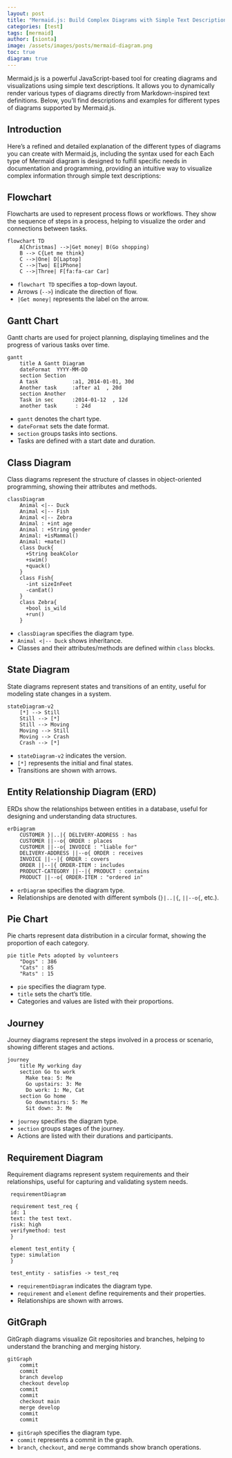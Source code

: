 ```yaml
---
layout: post
title: "Mermaid.js: Build Complex Diagrams with Simple Text Descriptions"
categories: [test]
tags: [mermaid]
author: [sionta]
image: /assets/images/posts/mermaid-diagram.png
toc: true
diagram: true
---
```


Mermaid.js is a powerful JavaScript-based tool for creating diagrams and visualizations using simple text descriptions. It allows you to dynamically render various types of diagrams directly from Markdown-inspired text definitions. Below, you’ll find descriptions and examples for different types of diagrams supported by Mermaid.js.

## Introduction

Here’s a refined and detailed explanation of the different types of diagrams you can create with Mermaid.js, including the syntax used for each Each type of Mermaid diagram is designed to fulfill specific needs in documentation and programming, providing an intuitive way to visualize complex information through simple text descriptions:

## Flowchart

Flowcharts are used to represent process flows or workflows. They show the sequence of steps in a process, helping to visualize the order and connections between tasks.

```mermaid
flowchart TD
    A[Christmas] -->|Get money| B(Go shopping)
    B --> C{Let me think}
    C -->|One| D[Laptop]
    C -->|Two| E[iPhone]
    C -->|Three| F[fa:fa-car Car]
```

- `flowchart TD` specifies a top-down layout.
- Arrows (`-->`) indicate the direction of flow.
- `|Get money|` represents the label on the arrow.

## Gantt Chart

Gantt charts are used for project planning, displaying timelines and the progress of various tasks over time.

```mermaid
gantt
    title A Gantt Diagram
    dateFormat  YYYY-MM-DD
    section Section
    A task           :a1, 2014-01-01, 30d
    Another task     :after a1  , 20d
    section Another
    Task in sec      :2014-01-12  , 12d
    another task      : 24d
```

- `gantt` denotes the chart type.
- `dateFormat` sets the date format.
- `section` groups tasks into sections.
- Tasks are defined with a start date and duration.

## Class Diagram

Class diagrams represent the structure of classes in object-oriented programming, showing their attributes and methods.

```mermaid
classDiagram
    Animal <|-- Duck
    Animal <|-- Fish
    Animal <|-- Zebra
    Animal : +int age
    Animal : +String gender
    Animal: +isMammal()
    Animal: +mate()
    class Duck{
      +String beakColor
      +swim()
      +quack()
    }
    class Fish{
      -int sizeInFeet
      -canEat()
    }
    class Zebra{
      +bool is_wild
      +run()
    }
```

- `classDiagram` specifies the diagram type.
- `Animal <|-- Duck` shows inheritance.
- Classes and their attributes/methods are defined within `class` blocks.

## State Diagram

State diagrams represent states and transitions of an entity, useful for modeling state changes in a system.

```mermaid
stateDiagram-v2
    [*] --> Still
    Still --> [*]
    Still --> Moving
    Moving --> Still
    Moving --> Crash
    Crash --> [*]
```

- `stateDiagram-v2` indicates the version.
- `[*]` represents the initial and final states.
- Transitions are shown with arrows.

## Entity Relationship Diagram (ERD)

ERDs show the relationships between entities in a database, useful for designing and understanding data structures.

```mermaid
erDiagram
    CUSTOMER }|..|{ DELIVERY-ADDRESS : has
    CUSTOMER ||--o{ ORDER : places
    CUSTOMER ||--o{ INVOICE : "liable for"
    DELIVERY-ADDRESS ||--o{ ORDER : receives
    INVOICE ||--|{ ORDER : covers
    ORDER ||--|{ ORDER-ITEM : includes
    PRODUCT-CATEGORY ||--|{ PRODUCT : contains
    PRODUCT ||--o{ ORDER-ITEM : "ordered in"
```

- `erDiagram` specifies the diagram type.
- Relationships are denoted with different symbols (`}|..|{`, `||--o{`, etc.).

## Pie Chart

Pie charts represent data distribution in a circular format, showing the proportion of each category.

```mermaid
pie title Pets adopted by volunteers
    "Dogs" : 386
    "Cats" : 85
    "Rats" : 15
```

- `pie` specifies the diagram type.
- `title` sets the chart’s title.
- Categories and values are listed with their proportions.

## Journey

Journey diagrams represent the steps involved in a process or scenario, showing different stages and actions.

```mermaid
journey
    title My working day
    section Go to work
      Make tea: 5: Me
      Go upstairs: 3: Me
      Do work: 1: Me, Cat
    section Go home
      Go downstairs: 5: Me
      Sit down: 3: Me
```

- `journey` specifies the diagram type.
- `section` groups stages of the journey.
- Actions are listed with their durations and participants.

## Requirement Diagram

Requirement diagrams represent system requirements and their relationships, useful for capturing and validating system needs.

```mermaid
 requirementDiagram

 requirement test_req {
 id: 1
 text: the test text.
 risk: high
 verifymethod: test
 }

 element test_entity {
 type: simulation
 }

 test_entity - satisfies -> test_req
```

- `requirementDiagram` indicates the diagram type.
- `requirement` and `element` define requirements and their properties.
- Relationships are shown with arrows.

## GitGraph

GitGraph diagrams visualize Git repositories and branches, helping to understand the branching and merging history.

```mermaid
gitGraph
    commit
    commit
    branch develop
    checkout develop
    commit
    commit
    checkout main
    merge develop
    commit
    commit
```

- `gitGraph` specifies the diagram type.
- `commit` represents a commit in the graph.
- `branch`, `checkout`, and `merge` commands show branch operations.
